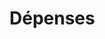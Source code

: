 # Dépenses






































































































































